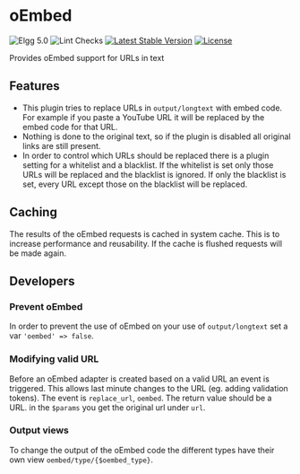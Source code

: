 # oEmbed

![Elgg 5.0](https://img.shields.io/badge/Elgg-5.0-green.svg)
![Lint Checks](https://github.com/ColdTrick/oembed/actions/workflows/lint.yml/badge.svg?event=push)
[![Latest Stable Version](https://poser.pugx.org/coldtrick/oembed/v/stable.svg)](https://packagist.org/packages/coldtrick/oembed)
[![License](https://poser.pugx.org/coldtrick/oembed/license.svg)](https://packagist.org/packages/coldtrick/oembed)

Provides oEmbed support for URLs in text

## Features

- This plugin tries to replace URLs in `output/longtext` with embed code. For example if you paste a YouTube URL it will be 
replaced by the embed code for that URL.
- Nothing is done to the original text, so if the plugin is disabled all original links are still present.
- In order to control which URLs should be replaced there is a plugin setting for a whitelist and a blacklist. If the whitelist is set only those 
URLs will be replaced and the blacklist is ignored. If only the blacklist is set, every URL except those on the blacklist will be replaced.

## Caching

The results of the oEmbed requests is cached in system cache. This is to increase performance and reusability. If the cache 
is flushed requests will be made again.

## Developers

### Prevent oEmbed

In order to prevent the use of oEmbed on your use of `output/longtext` set a var `'oembed' => false`.

### Modifying valid URL

Before an oEmbed adapter is created based on a valid URL an event is triggered. This allows last minute changes to the URL (eg. adding
validation tokens).
The event is `replace_url`, `oembed`. The return value should be a URL. in the `$params` you get the original url under `url`.

### Output views

To change the output of the oEmbed code the different types have their own view `oembed/type/{$oembed_type}`.
